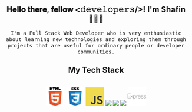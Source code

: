 <h2 align='center'> 𝐇𝐞𝐥𝐥𝐨 𝐭𝐡𝐞𝐫𝐞, 𝐟𝐞𝐥𝐥𝐨𝐰 <𝚍𝚎𝚟𝚎𝚕𝚘𝚙𝚎𝚛𝚜/>!  I'm Shafin 👋🏻‍💻 </h2>
<p align="center">
  <samp>
  I'm a Full Stack Web Developer who is very enthusiastic about learning new technologies and exploring them through projects that are useful for ordinary people or developer communities. 
  </samp>
</p>

<h2 align="center">My Tech Stack</h2>
<p align="center">
<br>
 <code><img height="50" src="https://raw.githubusercontent.com/github/explore/80688e429a7d4ef2fca1e82350fe8e3517d3494d/topics/html/html.png"></code>
 <code><img height="50" src="https://raw.githubusercontent.com/github/explore/80688e429a7d4ef2fca1e82350fe8e3517d3494d/topics/css/css.png"></code>
 <code><img height="50" src="https://raw.githubusercontent.com/github/explore/80688e429a7d4ef2fca1e82350fe8e3517d3494d/topics/javascript/javascript.png"></code>
 <code><img height="50" src="https://user-images.githubusercontent.com/43145078/93016172-03e4e280-f5e1-11ea-9301-6c547b300a84.png"></code>
 <code><img height="50" src="https://user-images.githubusercontent.com/43145078/93016182-13642b80-f5e1-11ea-81ab-4d93cccd80f3.png"></code>
 <code><img height="50" src="https://user-images.githubusercontent.com/43145078/93016204-3b538f00-f5e1-11ea-87af-8a5f32e35d70.png"></code>
 <code><img height="50" src="https://raw.githubusercontent.com/github/explore/80688e429a7d4ef2fca1e82350fe8e3517d3494d/topics/express/express.png"></code>

</p>



<!--
**Shafin5714/Shafin5714** is a ✨ _special_ ✨ repository because its `README.md` (this file) appears on your GitHub profile.

Here are some ideas to get you started:

- 🔭 I’m currently working on ...
- 🌱 I’m currently learning ...
- 👯 I’m looking to collaborate on ...
- 🤔 I’m looking for help with ...
- 💬 Ask me about ...
- 📫 How to reach me: ...
- 😄 Pronouns: ...
- ⚡ Fun fact: ...
-->
